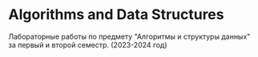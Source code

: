 # Algorithms and Data Structures
Лабораторные работы по предмету "Алгоритмы и структуры данных"  
за первый и второй семестр. (2023-2024 год)